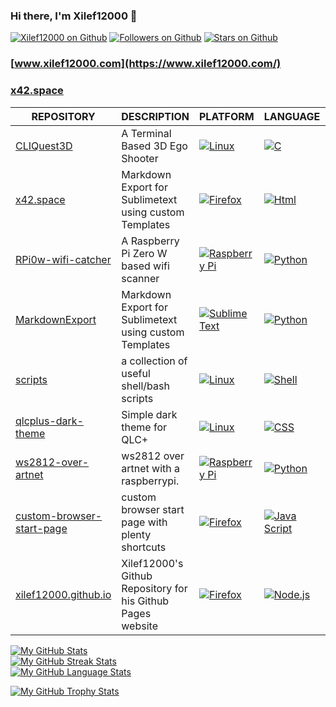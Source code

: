 ### Hi there, I'm Xilef12000 👋

[![Xilef12000 on Github](https://img.shields.io/badge/Github-Xilef12000-A4EC01?style=for-the-badge&logo=github&logoColor=171515)](https://github.com/Xilef12000)
[![Followers on Github](https://img.shields.io/github/followers/Xilef12000?style=for-the-badge&logo=github&logoColor=171515)](https://github.com/Xilef12000?tab=followers)
[![Stars on Github](https://img.shields.io/github/stars/Xilef12000?style=for-the-badge&label=Profile%20Stars&logo=github&logoColor=171515)](https://github.com/Xilef12000)


### [www.xilef12000.com](https://www.xilef12000.com/)
### [x42.space](https://x42.space/)

| REPOSITORY | DESCRIPTION | PLATFORM | LANGUAGE | STARS |
|-|-|-|-|-|
| [CLIQuest3D](https://github.com/Xilef12000/CLIQuest3D) | A Terminal Based 3D Ego Shooter  | [![Linux](https://img.shields.io/badge/Linux-FCC624?style=for-the-badge&logo=linux&logoColor=black)](#)| [![C](https://img.shields.io/badge/C-A8B9CC?style=for-the-badge&logo=c&logoColor=black)](#) | [![Stars](https://img.shields.io/github/stars/Xilef12000/CLIQuest3D?style=for-the-badge)](https://github.com/Xilef12000/CLIQuest3D/stargazers) |
| [x42.space](https://github.com/Xilef12000/x42.space) | Markdown Export for Sublimetext using custom Templates | [![Firefox](https://img.shields.io/badge/Firefox-FF9500?style=for-the-badge&logo=firefox&logoColor=00539F)](#) | [![Html](https://img.shields.io/badge/html-E34F26?style=for-the-badge&logo=html5&logoColor=black)](#) | [![Stars](https://img.shields.io/github/stars/Xilef12000/x42.space?style=for-the-badge)](https://github.com/Xilef12000/x42.space/stargazers) |
| [RPi0w-wifi-catcher](https://github.com/Xilef12000/RPi0w-wifi-catcher) | A Raspberry Pi Zero W based wifi scanner | [![Raspberry Pi](https://img.shields.io/badge/Raspberry%20Pi-c7053d?style=for-the-badge&logo=raspberrypi&logoColor=white)](#) | [![Python](https://img.shields.io/badge/Python-FFD43B?style=for-the-badge&logo=python&logoColor=306998)](#) | [![Stars](https://img.shields.io/github/stars/Xilef12000/RPi0w-wifi-catcher?style=for-the-badge)](https://github.com/Xilef12000/RPi0w-wifi-catcher/stargazers) |
| [MarkdownExport](https://github.com/Xilef12000/MarkdownExport) | Markdown Export for Sublimetext using custom Templates | [![Sublime Text](https://img.shields.io/badge/SublimeText-FF9800?style=for-the-badge&logo=sublimetext&logoColor=4C4C4C)](#) | [![Python](https://img.shields.io/badge/Python-FFD43B?style=for-the-badge&logo=python&logoColor=306998)](#) | [![Stars](https://img.shields.io/github/stars/Xilef12000/MarkdownExport?style=for-the-badge)](https://github.com/Xilef12000/MarkdownExport/stargazers) |
| [scripts](https://github.com/Xilef12000/scripts) | a collection of useful shell/bash scripts | [![Linux](https://img.shields.io/badge/Linux-FCC624?style=for-the-badge&logo=linux&logoColor=black)](#) | [![Shell](https://img.shields.io/badge/Bash-89e051?style=for-the-badge&logo=GNUBash&logoColor=black)](#) | [![Stars](https://img.shields.io/github/stars/Xilef12000/scripts?style=for-the-badge)](https://github.com/Xilef12000/scripts/stargazers) |
| [qlcplus-dark-theme](https://github.com/Xilef12000/qlcplus-dark-theme) | Simple dark theme for QLC+ | [![Linux](https://img.shields.io/badge/Linux-FCC624?style=for-the-badge&logo=linux&logoColor=black)](#) | [![CSS](https://img.shields.io/badge/CSS-264de4?style=for-the-badge&logo=css3&logoColor=white)](#) | [![Stars](https://img.shields.io/github/stars/Xilef12000/qlcplus-dark-theme?style=for-the-badge)](https://github.com/Xilef12000/qlcplus-dark-theme/stargazers) |
| [ws2812-over-artnet](https://github.com/Xilef12000/ws2812-over-artnet) | ws2812 over artnet with a raspberrypi. | [![Raspberry Pi](https://img.shields.io/badge/Raspberry%20Pi-c7053d?style=for-the-badge&logo=raspberrypi&logoColor=white)](#) | [![Python](https://img.shields.io/badge/Python-FFD43B?style=for-the-badge&logo=python&logoColor=306998)](#) | [![Stars](https://img.shields.io/github/stars/Xilef12000/ws2812-over-artnet?style=for-the-badge)](https://github.com/Xilef12000/ws2812-over-artnet/stargazers) |
| [custom-browser-start-page](https://github.com/Xilef12000/custom-browser-start-page) | custom browser start page with plenty shortcuts | [![Firefox](https://img.shields.io/badge/Firefox-FF9500?style=for-the-badge&logo=firefox&logoColor=00539F)](#) | [![Java Script](https://img.shields.io/badge/JS-f0db4f?style=for-the-badge&logo=javascript&logoColor=323330)](#) | [![Stars](https://img.shields.io/github/stars/Xilef12000/custom-browser-start-page?style=for-the-badge)](https://github.com/Xilef12000/custom-browser-start-page/stargazers) |
| [xilef12000.github.io](https://github.com/Xilef12000/xilef12000.github.io) | Xilef12000's Github Repository for his Github Pages website | [![Firefox](https://img.shields.io/badge/Firefox-FF9500?style=for-the-badge&logo=firefox&logoColor=00539F)](#) | [![Node.js](https://img.shields.io/badge/Node.js-3c873a?style=for-the-badge&logo=Node.js&logoColor=303030)](#) | [![Stars](https://img.shields.io/github/stars/Xilef12000/xilef12000.github.io?style=for-the-badge)](https://github.com/Xilef12000/xilef12000.github.io/stargazers) |

[![My GitHub Stats](https://github-readme-stats-x12.vercel.app/api?username=Xilef12000&show_icons=true&theme=tokyonight)](https://github.com/Xilef12000)  
[![My GitHub Streak Stats](https://github-readme-streak-stats-x12.vercel.app/?user=Xilef12000&theme=tokyonight)](https://github.com/Xilef12000)  
[![My GitHub Language Stats](https://github-readme-stats-x12.vercel.app/api/top-langs/?username=Xilef12000&langs_count=6&layout=compact&theme=tokyonight)](https://github.com/Xilef12000)  

[![My GitHub Trophy Stats](https://github-profile-trophy.vercel.app/?username=Xilef12000&margin-w=8&theme=tokyonight)](https://github.com/Xilef12000)